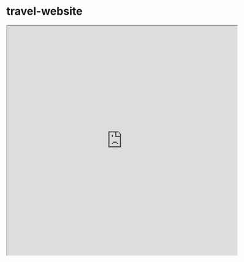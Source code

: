 # travel-website



<iframe src="https://shuvra-matrix.github.io/travel-website/" height="600" width="600"></iframe>
